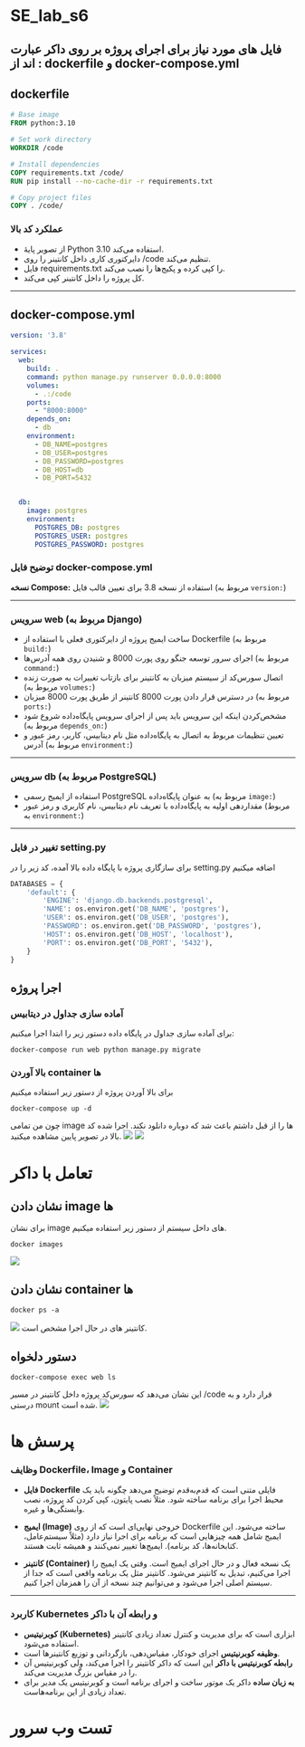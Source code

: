 # SE_lab_s6
## فایل های مورد نیاز برای اجرای پروژه بر روی داکر عبارت اند از : dockerfile و docker-compose.yml
## dockerfile
```dockerfile
# Base image
FROM python:3.10

# Set work directory
WORKDIR /code

# Install dependencies
COPY requirements.txt /code/
RUN pip install --no-cache-dir -r requirements.txt

# Copy project files
COPY . /code/
```
### عملکرد کد بالا
* از تصویر پایهٔ Python 3.10 استفاده می‌کند.
* دایرکتوری کاری داخل کانتینر را روی /code تنظیم می‌کند.
* فایل requirements.txt را کپی کرده و پکیج‌ها را نصب می‌کند.
* کل پروژه را داخل کانتینر کپی می‌کند.

---

## docker-compose.yml
```yml
version: '3.8'

services:
  web:
    build: .
    command: python manage.py runserver 0.0.0.0:8000
    volumes:
      - .:/code
    ports:
      - "8000:8000"
    depends_on:
      - db
    environment:
      - DB_NAME=postgres
      - DB_USER=postgres
      - DB_PASSWORD=postgres
      - DB_HOST=db
      - DB_PORT=5432


  db:
    image: postgres
    environment:
      POSTGRES_DB: postgres
      POSTGRES_USER: postgres
      POSTGRES_PASSWORD: postgres

```

### توضیح فایل docker-compose.yml

**نسخه Compose:**
استفاده از نسخه 3.8 برای تعیین قالب فایل (مربوط به `version:`)

---

### سرویس web (مربوط به Django)

* ساخت ایمیج پروژه از دایرکتوری فعلی با استفاده از Dockerfile (مربوط به `build:`)
* اجرای سرور توسعه جنگو روی پورت 8000 و شنیدن روی همه آدرس‌ها (مربوط به `command:`)
* اتصال سورس‌کد از سیستم میزبان به کانتینر برای بازتاب تغییرات به صورت زنده (مربوط به `volumes:`)
* در دسترس قرار دادن پورت 8000 کانتینر از طریق پورت 8000 میزبان (مربوط به `ports:`)
* مشخص‌کردن اینکه این سرویس باید پس از اجرای سرویس پایگاه‌داده شروع شود (مربوط به `depends_on:`)
* تعیین تنظیمات مربوط به اتصال به پایگاه‌داده مثل نام دیتابیس، کاربر، رمز عبور و آدرس (مربوط به `environment:`)

---

### سرویس db (مربوط به PostgreSQL)

* استفاده از ایمیج رسمی PostgreSQL به عنوان پایگاه‌داده (مربوط به `image:`)
* مقداردهی اولیه به پایگاه‌داده با تعریف نام دیتابیس، نام کاربری و رمز عبور (مربوط به `environment:`)

---
### تغییر در فایل setting.py
برای سازگاری پروژه با پایگاه داده بالا آمده،  کد زیر را در setting.py اضافه میکنیم

```python
DATABASES = {
    'default': {
        'ENGINE': 'django.db.backends.postgresql',
        'NAME': os.environ.get('DB_NAME', 'postgres'),
        'USER': os.environ.get('DB_USER', 'postgres'),
        'PASSWORD': os.environ.get('DB_PASSWORD', 'postgres'),
        'HOST': os.environ.get('DB_HOST', 'localhost'),
        'PORT': os.environ.get('DB_PORT', '5432'),
    }
}


```

## اجرا پروژه
### آماده سازی جداول در دیتابیس
برای آماده سازی جداول در پایگاه داده دستور زیر را ابتدا اجرا میکنیم:
```shell
docker-compose run web python manage.py migrate
```
### بالا آوردن container ها
برای بالا آوردن پروژه از دستور زیر استفاده میکنیم
```shell
docker-compose up -d
```
چون من تمامی image ها را از قبل داشتم باعث شد که دوباره دانلود نکند. 
اجرا شده کد بالا در تصویر پایین مشاهده میکنید.
![](pic/pic1.png)
![](pic/pic2.png)
# تعامل با داکر
## نشان دادن image ها
برای نشان image های داخل سیستم از دستور زیر استفاده میکنیم.
```shell
docker images
```
![](pic/pic3.png)
## نشان دادن container ها
```shell
docker ps -a
```
![](pic/pic4.png)
کانتینر های در حال اجرا مشخص است.
## دستور دلخواه
```shell
docker-compose exec web ls
```
این نشان می‌دهد که سورس‌کد پروژه داخل کانتینر در مسیر /code قرار دارد و به درستی mount شده است.
![](pic/pic5.png)

# پرسش ها 

### وظایف Dockerfile، Image و Container

* **فایل Dockerfile** فایلی متنی است که قدم‌به‌قدم توضیح می‌دهد چگونه باید یک محیط اجرا برای برنامه ساخته شود. مثلاً نصب پایتون، کپی کردن کد پروژه، نصب وابستگی‌ها و غیره.

* **ایمیج (Image)** خروجی نهایی‌ای است که از روی Dockerfile ساخته می‌شود. این ایمیج شامل همه چیزهایی است که برنامه برای اجرا نیاز دارد (مثلاً سیستم‌عامل، کتابخانه‌ها، کد برنامه). ایمیج‌ها تغییر نمی‌کنند و همیشه ثابت هستند.

* **کانتینر (Container)** یک نسخه فعال و در حال اجرای ایمیج است. وقتی یک ایمیج را اجرا می‌کنیم، تبدیل به کانتینر می‌شود. کانتینر مثل یک برنامه واقعی است که جدا از سیستم اصلی اجرا می‌شود و می‌توانیم چند نسخه از آن را همزمان اجرا کنیم.

---

### کاربرد Kubernetes و رابطه آن با داکر

* **کوبرنیتیس (Kubernetes)** ابزاری است که برای مدیریت و کنترل تعداد زیادی کانتینر استفاده می‌شود.
* **وظیفه کوبرنیتیس** اجرای خودکار، مقیاس‌دهی، بازگردانی و توزیع کانتینرها است.
* **رابطه کوبرنیتیس با داکر** این است که داکر کانتینر را اجرا می‌کند، ولی کوبرنیتیس آن را در مقیاس بزرگ مدیریت می‌کند.
* **به زبان ساده** داکر یک موتور ساخت و اجرای برنامه است و کوبرنیتیس یک مدیر برای تعداد زیادی از این برنامه‌هاست.

# تست وب سرور
